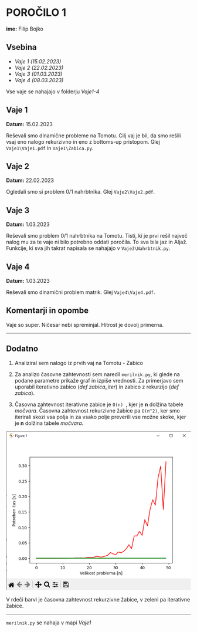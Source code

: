 # POROČILO 1
**ime:** Filip Bojko

## Vsebina 
- <i>Vaje 1 (15.02.2023)</i>
- <i>Vaje 2 (22.02.2023)</i>
- <i>Vaje 3 (01.03.2023)</i>
- <i>Vaje 4 (08.03.2023)</i>


Vse vaje se nahajajo v folderju <i> Vaje1-4 </i>

## Vaje 1

**Datum:** 15.02.2023

Reševali smo dinamične probleme na Tomotu. Cilj vaj je bil, da smo rešili vsaj eno nalogo rekurzivno in eno z bottoms-up pristopom. Glej ```Vaje1\Vaje1.pdf``` in ```Vaje1\Zabica.py```.

## Vaje 2

**Datum:** 22.02.2023

Ogledali smo si problem 0/1 nahrbtnika. Glej ```Vaje2\Vaje2.pdf```.

## Vaje 3

**Datum:** 1.03.2023

Reševali smo problem 0/1 nahrbtnika na Tomotu. Tisti, ki je prvi rešil največ nalog mu za te vaje ni bilo potrebno oddati poročila. To sva bila jaz in Aljaž. Funkcije, ki sva jih takrat napisala se nahajajo v  ```Vaje3\Nahrbtnik.py```.

## Vaje 4

**Datum:** 1.03.2023

Reševali smo dinamični problem matrik. Glej ```Vaje4\Vaje4.pdf```.

## Komentarji in opombe

Vaje so super. Ničesar nebi spreminjal. Hitrost je dovolj primerna. 

---
## Dodatno

1. Analiziral sem nalogo iz prvih vaj na Tomotu - Zabico

2. Za analizo časovne zahtevnosti sem naredil ```merilnik.py```, ki glede na podane parametre prikaže graf in izpiše vrednosti. Za primerjavo sem uporabil iterativno zabico (<i>def zabica_iter</i>) in zabico z rekurzijo (<i>def zabica</i>).

3. Časovna zahtevnost iterativne zabice je ```O(n) ```, kjer je **n** dolžina tabele <i>močvara</i>. Časovna zahtevnost rekurzivne žabice pa ```O(n^2)```, ker smo iterirali skozi vsa polja in za vsako polje preverili vse možne skoke, kjer je **n** dolžina tabele <i>močvara</i>.

![zabica](Vaje1-4/Vaje1/Figure1.png)

V rdeči barvi je časovna zahtevnost rekurzivne žabice, v zeleni pa iterativne žabice.

---

```merilnik.py``` se nahaja v mapi <i>Vaje1</i>

